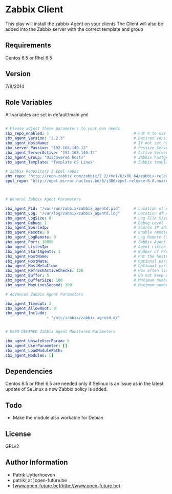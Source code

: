 Zabbix Client
=============

This play will install the zabbix Agent on your clients
The Client will also be added into the Zabbix server with the correct template and group 

Requirements
------------

Centos 6.5 or Rhel 6.5

Version
-------
7/8/2014

Role Variables
--------------

All variables are set in default\main.yml

```yaml

# Please adjust these parameters to your own needs
zbx_repo_enabled: 1                                     # Put 0 to use your own local repo
zbx_agent_Version: "2.2.3"                              # Desired version of the client
zbx_agent_HostName:                                     # If not set hostname from machine will be taken.
zbx_server_Passive: "192.168.140.12"                    # Passive Server Checks
zbx_agent_ServerActive: "192.168.140.12"                # Active Server Checks
zbx_agent_Group: "Discovered hosts"                     # Zabbix hostgroup where host has to be added
zbx_agent_Template: "Template OS Linux"                 # Zabbix template to link with the host

# Zabbix Repository & Epel repos
zbx_repo: "http://repo.zabbix.com/zabbix/2.2/rhel/6/x86_64/zabbix-release-2.2-1.el6.noarch.rpm"
epel_repo: "http://epel.mirror.nucleus.be/6/i386/epel-release-6-8.noarch.rpm"



# General Zabbix Agent Parameters

zbx_agent_Pid: "/var/run/zabbix/zabbix_agentd.pid"      # Location of Agent PID File
zbx_agent_Log: "/var/log/zabbix/zabbix_agentd.log"      # Location of Agent Log File
zbx_agent_LogSize: 0                                    # Log File Size In MB ( 0 = disabled Log Rotation )
zbx_agent_Debug: 1                                      # Debug Level (0 = no debug, 1=critical, 2=error info, 3=warnings, 4=debug )
zbx_agent_SourceIp:                                     # Source IP address for outgoing connections.
zbx_agent_Remote: 0                                     # Enable remote commands ( 0=disabled, 1=enabled)
zbx_agent_LogRemote: 0                                  # Log Remote Commands ( Enable logging of executed commands )
zbx_agent_Port: 10050                                   # Zabbix Agent Listen Port (if changed also alter tasks/iptables.yml
zbx_agent_ListenIp:                                     # Agent Listen Ip
zbx_agent_StartAgents: 3                                # Number of Pre-Forked Instances of zabbix_agentd
zbx_agent_HostName:                                     # Put the hostname if not filled in name of the machine is used
zbx_agent_HostMeta:                                     # Optional parameter that defines host metadata.
zbx_agent_HostMetaItem:                                 # Optional parameter that defines an item used for getting host metadata
zbx_agent_RefreshActiveChecks: 120                      # How often list of active checks is refreshed, in seconds.
zbx_agent_Buffer: 5                                     # Do not keep data longer then N seconds in buffer.
zbx_agent_BufferSize: 100                               # Maximum number of values in a memory buffer
zbx_agent_MaxLinesSecond: 100                           # Maximum number of new lines the agent will send per second to Zabbix Server

# Advanced Zabbix Agent Parameters

zbx_agent_Timeout: 3
zbx_agent_AllowRoot: 0
zbx_agent_Include: 
                  - "/etc/zabbix/zabbix_agentd.d/"


# USER-DEFINED Zabbix Agent Monitored Parameters

zbx_agent_UnsafeUserParam: 0
zbx_agent_UserParameter: []
zbx_agent_LoadModulePath:
zbx_agent_Modules: []
```

Dependencies
------------

Centos 6.5 or Rhel 6.5 are needed only if Selinux is an issue as in the latest update of SeLinux a new Zabbix policy is added.

Todo
----

* Make the module also workable for Debian 


License
-------

GPLv2

Author Information
------------------
* Patrik Uytterhoeven
* patrik( at )open-future.be
* [www.open-future.be](http://www.open-future.be)

